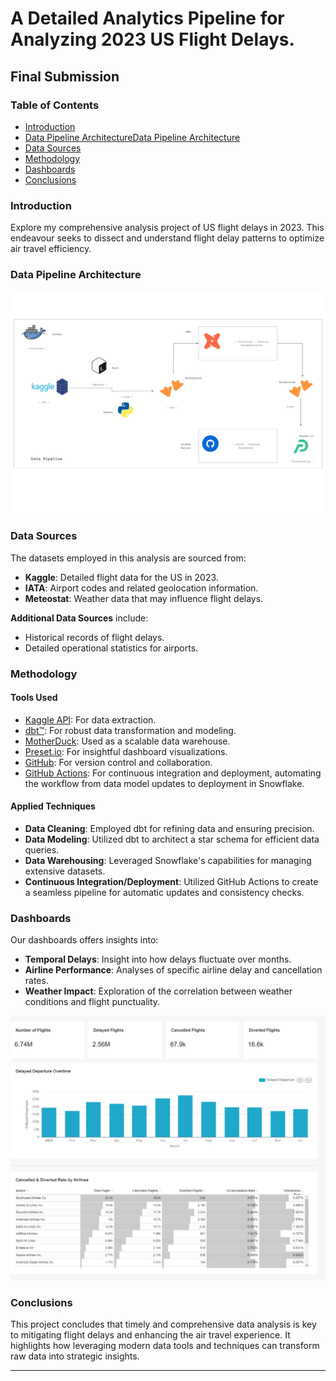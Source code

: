# A Detailed Analytics Pipeline for Analyzing 2023 US Flight Delays.

## Final Submission

### Table of Contents
- [Introduction](#introduction)
- [Data Pipeline ArchitectureData Pipeline Architecture](#data-pipeline-architecture)
- [Data Sources](#data-sources)
- [Methodology](#methodology)
- [Dashboards](#dashboards)
- [Conclusions](#conclusions)

### Introduction

Explore my comprehensive analysis project of US flight delays in 2023. This endeavour seeks to dissect and understand flight delay patterns to optimize air travel efficiency.
### Data Pipeline Architecture
![](https://github.com/ukokobili/delayed_flights/blob/main/assets/deleyed_flight.jpg)
### Data Sources

The datasets employed in this analysis are sourced from:

- **Kaggle**: Detailed flight data for the US in 2023.
- **IATA**: Airport codes and related geolocation information.
- **Meteostat**: Weather data that may influence flight delays.

**Additional Data Sources** include:
- Historical records of flight delays.
- Detailed operational statistics for airports.

### Methodology

#### Tools Used
- [Kaggle API](#): For data extraction.
- [dbt™](#): For robust data transformation and modeling.
- [MotherDuck](#): Used as a scalable data warehouse.
- [Preset.io](#): For insightful dashboard visualizations.
- [GitHub](#): For version control and collaboration.
- [GitHub Actions](#): For continuous integration and deployment, automating the workflow from data model updates to deployment in Snowflake.

#### Applied Techniques
- **Data Cleaning**: Employed dbt for refining data and ensuring precision.
- **Data Modeling**: Utilized dbt to architect a star schema for efficient data queries.
- **Data Warehousing**: Leveraged Snowflake's capabilities for managing extensive datasets.
- **Continuous Integration/Deployment**: Utilized GitHub Actions to create a seamless pipeline for automatic updates and consistency checks.

### Dashboards

Our dashboards offers insights into:
- **Temporal Delays**: Insight into how delays fluctuate over months.
- **Airline Performance**: Analyses of specific airline delay and cancellation rates.
- **Weather Impact**: Exploration of the correlation between weather conditions and flight punctuality.

![](https://github.com/ukokobili/delayed_flights/blob/main/assets/dashboard.jpg)

### Conclusions

This project concludes that timely and comprehensive data analysis is key to mitigating flight delays and enhancing the air travel experience. It highlights how leveraging modern data tools and techniques can transform raw data into strategic insights.

---

